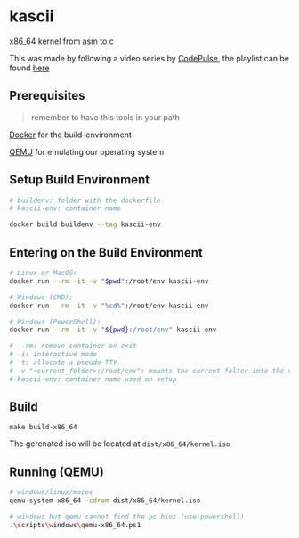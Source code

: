 # kascii

x86_64 kernel from asm to c

This was made by following a video series by
[CodePulse](https://www.youtube.com/channel/UCUVahoidFA7F3Asfvamrm7w), the
playlist can be found
[here](https://www.youtube.com/watch?v=FkrpUaGThTQ&list=PLZQftyCk7_SeZRitx5MjBKzTtvk0pHMtp)

## Prerequisites

> remember to have this tools in your path

[Docker](https://www.docker.com/) for the build-environment

[QEMU](https://www.qemu.org/) for emulating our operating system

## Setup Build Environment

```sh
# buildenv: folder with the dockerfile
# kascii-env: container name

docker build buildenv --tag kascii-env
```

## Entering on the Build Environment

```sh
# Linux or MacOS:
docker run --rm -it -v "$pwd":/root/env kascii-env

# Windows (CMD):
docker run --rm -it -v "%cd%":/root/env kascii-env

# Windows (PowerShell):
docker run --rm -it -v "${pwd}:/root/env" kascii-env

# --rm: remove container on exit
# -i: interactive mode
# -t: allocate a pseudo-TTY
# -v "<current_folder>:/root/env": mounts the current folter into the volume /root/env on the container
# kascii-env: container name used on setup
```

## Build

`make build-x86_64`

The gerenated iso will be located at `dist/x86_64/kernel.iso`

## Running (QEMU)

```sh
# windows/linux/macos
qemu-system-x86_64 -cdrom dist/x86_64/kernel.iso

# windows but qemu cannot find the pc bios (use powershell)
.\scripts\windows\qemu-x86_64.ps1
```
